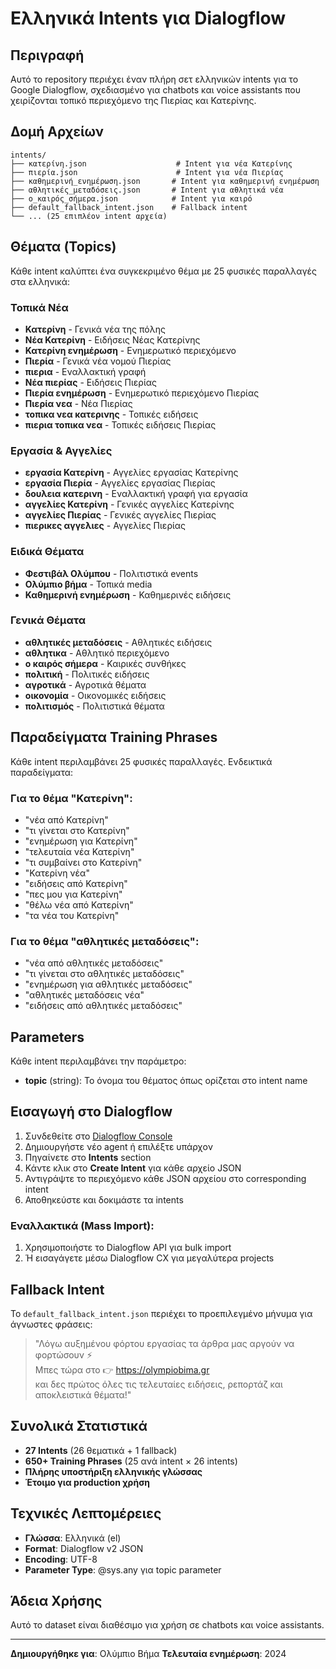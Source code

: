 # Ελληνικά Intents για Dialogflow

## Περιγραφή

Αυτό το repository περιέχει έναν πλήρη σετ ελληνικών intents για το Google Dialogflow, σχεδιασμένο για chatbots και voice assistants που χειρίζονται τοπικό περιεχόμενο της Πιερίας και Κατερίνης.

## Δομή Αρχείων

```
intents/
├── κατερίνη.json                    # Intent για νέα Κατερίνης
├── πιερία.json                      # Intent για νέα Πιερίας  
├── καθημερινή_ενημέρωση.json       # Intent για καθημερινή ενημέρωση
├── αθλητικές_μεταδόσεις.json       # Intent για αθλητικά νέα
├── ο_καιρός_σήμερα.json            # Intent για καιρό
├── default_fallback_intent.json    # Fallback intent
└── ... (25 επιπλέον intent αρχεία)
```

## Θέματα (Topics)

Κάθε intent καλύπτει ένα συγκεκριμένο θέμα με 25 φυσικές παραλλαγές στα ελληνικά:

### Τοπικά Νέα
- **Κατερίνη** - Γενικά νέα της πόλης
- **Νέα Κατερίνη** - Ειδήσεις Νέας Κατερίνης  
- **Κατερίνη ενημέρωση** - Ενημερωτικό περιεχόμενο
- **Πιερία** - Γενικά νέα νομού Πιερίας
- **πιερια** - Εναλλακτική γραφή
- **Νέα πιερίας** - Ειδήσεις Πιερίας
- **Πιερία ενημέρωση** - Ενημερωτικό περιεχόμενο Πιερίας
- **Πιερία νεα** - Νέα Πιερίας
- **τοπικα νεα κατερινης** - Τοπικές ειδήσεις
- **πιερια τοπικα νεα** - Τοπικές ειδήσεις Πιερίας

### Εργασία & Αγγελίες
- **εργασία Κατερίνη** - Αγγελίες εργασίας Κατερίνης
- **εργασία Πιερία** - Αγγελίες εργασίας Πιερίας
- **δουλεια κατερινη** - Εναλλακτική γραφή για εργασία
- **αγγελίες Κατερίνη** - Γενικές αγγελίες Κατερίνης
- **αγγελίες Πιερίας** - Γενικές αγγελίες Πιερίας
- **πιερικες αγγελιες** - Αγγελίες Πιερίας

### Ειδικά Θέματα
- **Φεστιβάλ Ολύμπου** - Πολιτιστικά events
- **Ολύμπιο βήμα** - Τοπικά media
- **Καθημερινή ενημέρωση** - Καθημερινές ειδήσεις

### Γενικά Θέματα
- **αθλητικές μεταδόσεις** - Αθλητικές ειδήσεις
- **αθλητικα** - Αθλητικό περιεχόμενο
- **ο καιρός σήμερα** - Καιρικές συνθήκες
- **πολιτική** - Πολιτικές ειδήσεις
- **αγροτικά** - Αγροτικά θέματα
- **οικονομία** - Οικονομικές ειδήσεις
- **πολιτισμός** - Πολιτιστικά θέματα

## Παραδείγματα Training Phrases

Κάθε intent περιλαμβάνει 25 φυσικές παραλλαγές. Ενδεικτικά παραδείγματα:

### Για το θέμα "Κατερίνη":
- "νέα από Κατερίνη"
- "τι γίνεται στο Κατερίνη"
- "ενημέρωση για Κατερίνη"
- "τελευταία νέα Κατερίνη"
- "τι συμβαίνει στο Κατερίνη"
- "Κατερίνη νέα"
- "ειδήσεις από Κατερίνη"
- "πες μου για Κατερίνη"
- "θέλω νέα από Κατερίνη"
- "τα νέα του Κατερίνη"

### Για το θέμα "αθλητικές μεταδόσεις":
- "νέα από αθλητικές μεταδόσεις"
- "τι γίνεται στο αθλητικές μεταδόσεις"
- "ενημέρωση για αθλητικές μεταδόσεις"
- "αθλητικές μεταδόσεις νέα"
- "ειδήσεις από αθλητικές μεταδόσεις"

## Parameters

Κάθε intent περιλαμβάνει την παράμετρο:
- **topic** (string): Το όνομα του θέματος όπως ορίζεται στο intent name

## Εισαγωγή στο Dialogflow

1. Συνδεθείτε στο [Dialogflow Console](https://dialogflow.cloud.google.com/)
2. Δημιουργήστε νέο agent ή επιλέξτε υπάρχον
3. Πηγαίνετε στο **Intents** section
4. Κάντε κλικ στο **Create Intent** για κάθε αρχείο JSON
5. Αντιγράψτε το περιεχόμενο κάθε JSON αρχείου στο corresponding intent
6. Αποθηκεύστε και δοκιμάστε τα intents

### Εναλλακτικά (Mass Import):
1. Χρησιμοποιήστε το Dialogflow API για bulk import
2. Ή εισαγάγετε μέσω Dialogflow CX για μεγαλύτερα projects

## Fallback Intent

Το `default_fallback_intent.json` περιέχει το προεπιλεγμένο μήνυμα για άγνωστες φράσεις:

> "Λόγω αυξημένου φόρτου εργασίας τα άρθρα μας αργούν να φορτώσουν ⚡  
> Μπες τώρα στο 👉 https://olympiobima.gr  
> και δες πρώτος όλες τις τελευταίες ειδήσεις, ρεπορτάζ και αποκλειστικά θέματα!"

## Συνολικά Στατιστικά

- **27 Intents** (26 θεματικά + 1 fallback)
- **650+ Training Phrases** (25 ανά intent × 26 intents)
- **Πλήρης υποστήριξη ελληνικής γλώσσας**
- **Έτοιμο για production χρήση**

## Τεχνικές Λεπτομέρειες

- **Γλώσσα**: Ελληνικά (el)
- **Format**: Dialogflow v2 JSON
- **Encoding**: UTF-8
- **Parameter Type**: @sys.any για topic parameter

## Άδεια Χρήσης

Αυτό το dataset είναι διαθέσιμο για χρήση σε chatbots και voice assistants.

---

**Δημιουργήθηκε για**: Ολύμπιο Βήμα
**Τελευταία ενημέρωση**: 2024
